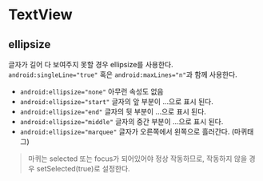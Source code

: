 # TextView

## ellipsize
글자가 길어 다 보여주지 못할 경우 ellipsize를 사용한다.
`android:singleLine="true"` 혹은 `android:maxLines="n"`과 함께 사용한다.

- `android:ellipsize="none"` 아무런 속성도 없음
- `android:ellipsize="start"` 글자의 앞 부분이 ...으로 표시 된다.
- `android:ellipsize="end"` 글자의 뒷 부분이 ...으로 표시 된다.
- `android:ellipsize="middle"` 글자의 중간 부분이 ...으로 표시 된다.
- `android:ellipsize="marquee"` 글자가 오른쪽에서 왼쪽으로 흘러간다. (마퀴태그)
 
> 마퀴는 selected 또는 focus가 되어있어야 정상 작동하므로, 작동하지 않을 경우 setSelected(true)로 설정한다. 